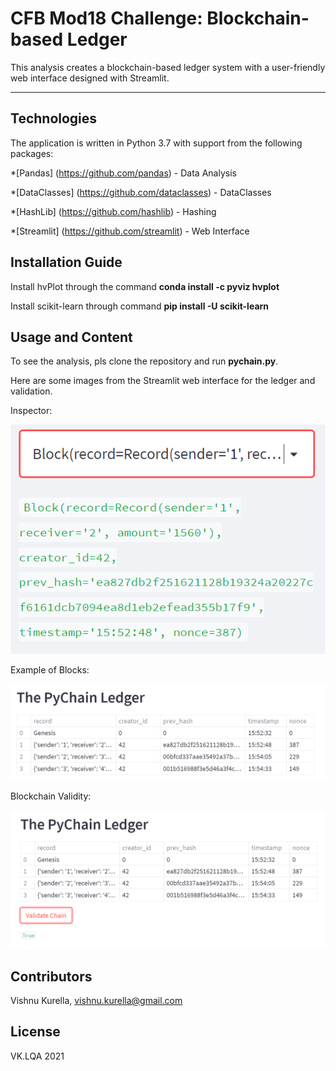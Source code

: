 # CFB Mod18 Challenge: Blockchain-based Ledger

This analysis creates a blockchain-based ledger system with a user-friendly web interface designed with Streamlit.  

---

## Technologies

The application is written in Python 3.7 with support from the following packages:  

*[Pandas] (https://github.com/pandas) - Data Analysis

*[DataClasses] (https://github.com/dataclasses) - DataClasses 

*[HashLib] (https://github.com/hashlib) - Hashing

*[Streamlit] (https://github.com/streamlit) - Web Interface


## Installation Guide

Install hvPlot through the command **conda install -c pyviz hvplot**

Install scikit-learn through command **pip install -U scikit-learn**

## Usage and Content

To see the analysis, pls clone the repository and run **pychain.py**.  

Here are some images from the Streamlit web interface for the ledger and validation.

Inspector:

![BlockChain Inspector](Images/BlockChainInspector.PNG)

Example of Blocks: 

![PyChain Ledger](Images/PyChainLedger.PNG)

Blockchain Validity:

![Validation](Images/Validation.PNG)

## Contributors
Vishnu Kurella, vishnu.kurella@gmail.com

## License
VK.LQA 2021

